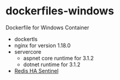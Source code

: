 # dockerfiles-windows

Dockerfile for Windows Container

* dockertls
* nginx for version 1.18.0
* servercore
    * aspnet core runtime for 3.1.2
    * dotnet runtime for 3.1.2
* <a href="https://github.com/kkbruce/RedisSentinelHA" target="_blank">Redis HA Sentinel</a>
